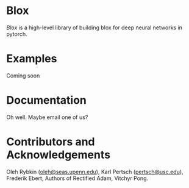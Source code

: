 # Blox
_Blox_ is a high-level library of building blox for deep neural networks in pytorch.

# Examples
Coming soon

# Documentation
Oh well. Maybe email one of us?

# Contributors and Acknowledgements
Oleh Rybkin (oleh@seas.upenn.edu), Karl Pertsch (pertsch@usc.edu), Frederik Ebert, Authors of Rectified Adam, Vitchyr Pong.
